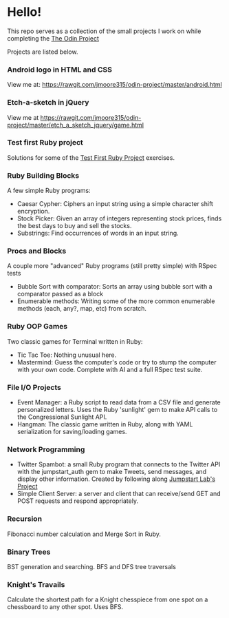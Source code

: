 <h1>
	Hello!
</h1>
<p>This repo serves as a collection of the small projects I work on while completing the <a href="http://www.theodinproject.com/">The Odin Project</a></p>
<p>Projects are listed below.</p>
<h3>Android logo in HTML and CSS</h3>
<p>View me at: <a href="https://rawgit.com/jmoore315/odin-project/master/android_logo/android.html">https://rawgit.com/jmoore315/odin-project/master/android.html</a></p>
<h3>Etch-a-sketch in jQuery</h3>
<p>View me at <a href="https://rawgit.com/jmoore315/odin-project/master/etch_a_sketch_jquery/game.html">https://rawgit.com/jmoore315/odin-project/master/etch_a_sketch_jquery/game.html</a></p>
<h3>Test first Ruby project</h3>
<p>Solutions for some of the <a href="http://testfirst.org/learn_ruby">Test First Ruby Project</a> exercises.</p>
<p></p>
<h3>Ruby Building Blocks</h3>
<p>A few simple Ruby programs:</p>
<ul>
	<li>Caesar Cypher: Ciphers an input string using a simple character shift encryption.</li>
	<li>Stock Picker: Given an array of integers representing stock prices, finds the best days to buy and sell the stocks.</li>
	<li>Substrings: Find occurrences of words in an input string.</li>
</ul>
<h3>Procs and Blocks</h3>
<p>A couple more "advanced" Ruby programs (still pretty simple) with RSpec tests</p>
<ul>
	<li>Bubble Sort with comparator: Sorts an array using bubble sort with a comparator passed as a block</li>
	<li>Enumerable methods: Writing some of the more common enumerable methods (each, any?, map, etc) from scratch.</li>
</ul>
<h3>Ruby OOP Games</h3>
<p>Two classic games for Terminal written in Ruby:</p>
<ul>
	<li>Tic Tac Toe: Nothing unusual here.</li>
	<li>Mastermind: Guess the computer's code or try to stump the computer with your own code. Complete with AI and a full RSpec test suite.</li>
</ul>
<h3>File I/O Projects</h3>
<ul>
  <li>Event Manager: a Ruby script to read data from a CSV file and generate personalized letters. Uses the Ruby 'sunlight' gem to make API calls to the Congressional Sunlight API.</li>
  <li>Hangman: The classic game written in Ruby, along with YAML serialization for saving/loading games.</li>
</ul>
<h3>Network Programming</h3>
<ul>
	<li>Twitter Spambot: a small Ruby program that connects to the Twitter API with the jumpstart_auth gem to make Tweets, send messages, and display other information. Created by following along <a href="http://tutorials.jumpstartlab.com/projects/microblogger.html">Jumpstart Lab's Project</a></li>
	<li>Simple Client Server: a server and client that can receive/send GET and POST requests and respond appropriately.</li>
</ul>
<h3>Recursion</h3>
<p>Fibonacci number calculation and Merge Sort in Ruby.</p>
<h3>Binary Trees</h3>
<p>BST generation and searching. BFS and DFS tree traversals</p>
<h3>Knight's Travails</h3>
<p>Calculate the shortest path for a Knight chesspiece from one spot on a chessboard to any other spot. Uses BFS.</p>
